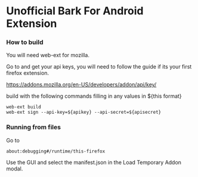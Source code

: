 # Unofficial Bark For Android Extension


### How to build 
You will need web-ext for mozilla.

Go to and get your api keys, you will need to follow the guide if its your first firefox extension.

https://addons.mozilla.org/en-US/developers/addon/api/key/

build with the following commands filling in any values in ${this format}

```
web-ext build
web-ext sign --api-key=${apikey} --api-secret=${apisecret}
```

### Running from files
Go to 
```
about:debugging#/runtime/this-firefox
```

Use the GUI and select the manifest.json in the Load Temporary Addon modal.
